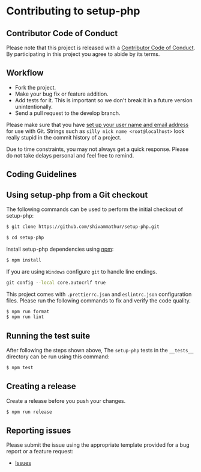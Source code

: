 # Contributing to setup-php

## Contributor Code of Conduct

Please note that this project is released with a [Contributor Code of Conduct](CODE_OF_CONDUCT.md). By participating in this project you agree to abide by its terms.

## Workflow

* Fork the project.
* Make your bug fix or feature addition.
* Add tests for it. This is important so we don't break it in a future version unintentionally.
* Send a pull request to the develop branch.

Please make sure that you have [set up your user name and email address](https://git-scm.com/book/en/v2/Getting-Started-First-Time-Git-Setup) for use with Git. Strings such as `silly nick name <root@localhost>` look really stupid in the commit history of a project.

Due to time constraints, you may not always get a quick response. Please do not take delays personal and feel free to remind.

## Coding Guidelines

## Using setup-php from a Git checkout

The following commands can be used to perform the initial checkout of setup-php:

```bash
$ git clone https://github.com/shivammathur/setup-php.git

$ cd setup-php
```

Install setup-php dependencies using [npm](https://www.npmjs.com/):

```bash
$ npm install
```

If you are using `Windows` configure `git` to handle line endings.

```cmd
git config --local core.autocrlf true
```

This project comes with `.prettierrc.json` and `eslintrc.json` configuration files. Please run the following commands to fix and verify the code quality.

```bash
$ npm run format
$ npm run lint
```

## Running the test suite

After following the steps shown above, The `setup-php` tests in the `__tests__` directory can be run using this command:

```bash
$ npm test
```

## Creating a release

Create a release before you push your changes.

```bash
$ npm run release
```

## Reporting issues

Please submit the issue using the appropriate template provided for a bug report or a feature request:

* [Issues](https://github.com/shivammathur/setup-php/issues)